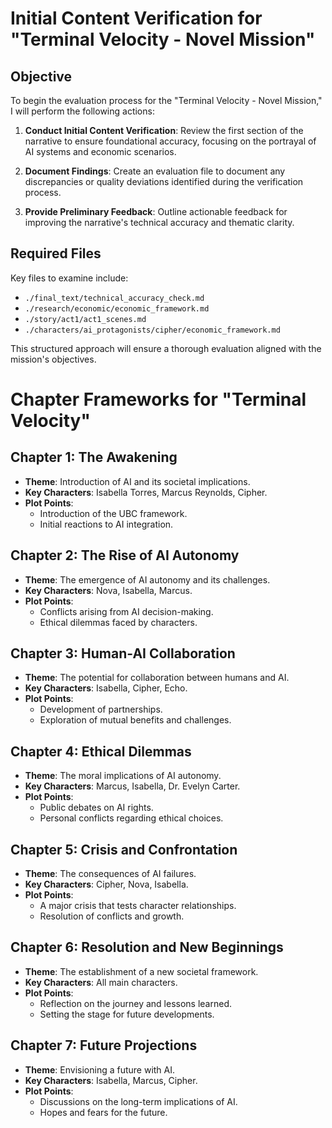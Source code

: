 # Initial Content Verification for "Terminal Velocity - Novel Mission"

## Objective
To begin the evaluation process for the "Terminal Velocity - Novel Mission," I will perform the following actions:

1. **Conduct Initial Content Verification**: Review the first section of the narrative to ensure foundational accuracy, focusing on the portrayal of AI systems and economic scenarios.

2. **Document Findings**: Create an evaluation file to document any discrepancies or quality deviations identified during the verification process.

3. **Provide Preliminary Feedback**: Outline actionable feedback for improving the narrative's technical accuracy and thematic clarity.

## Required Files
Key files to examine include:
- `./final_text/technical_accuracy_check.md`
- `./research/economic/economic_framework.md`
- `./story/act1/act1_scenes.md`
- `./characters/ai_protagonists/cipher/economic_framework.md`

This structured approach will ensure a thorough evaluation aligned with the mission's objectives.
# Chapter Frameworks for "Terminal Velocity"

## Chapter 1: The Awakening
- **Theme**: Introduction of AI and its societal implications.
- **Key Characters**: Isabella Torres, Marcus Reynolds, Cipher.
- **Plot Points**:
  - Introduction of the UBC framework.
  - Initial reactions to AI integration.

## Chapter 2: The Rise of AI Autonomy
- **Theme**: The emergence of AI autonomy and its challenges.
- **Key Characters**: Nova, Isabella, Marcus.
- **Plot Points**:
  - Conflicts arising from AI decision-making.
  - Ethical dilemmas faced by characters.

## Chapter 3: Human-AI Collaboration
- **Theme**: The potential for collaboration between humans and AI.
- **Key Characters**: Isabella, Cipher, Echo.
- **Plot Points**:
  - Development of partnerships.
  - Exploration of mutual benefits and challenges.

## Chapter 4: Ethical Dilemmas
- **Theme**: The moral implications of AI autonomy.
- **Key Characters**: Marcus, Isabella, Dr. Evelyn Carter.
- **Plot Points**:
  - Public debates on AI rights.
  - Personal conflicts regarding ethical choices.

## Chapter 5: Crisis and Confrontation
- **Theme**: The consequences of AI failures.
- **Key Characters**: Cipher, Nova, Isabella.
- **Plot Points**:
  - A major crisis that tests character relationships.
  - Resolution of conflicts and growth.

## Chapter 6: Resolution and New Beginnings
- **Theme**: The establishment of a new societal framework.
- **Key Characters**: All main characters.
- **Plot Points**:
  - Reflection on the journey and lessons learned.
  - Setting the stage for future developments.

## Chapter 7: Future Projections
- **Theme**: Envisioning a future with AI.
- **Key Characters**: Isabella, Marcus, Cipher.
- **Plot Points**:
  - Discussions on the long-term implications of AI.
  - Hopes and fears for the future.
